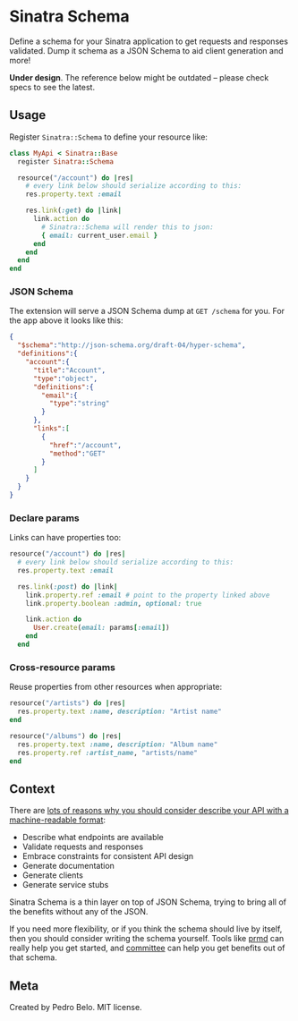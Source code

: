 # Sinatra Schema

Define a schema for your Sinatra application to get requests and responses validated. Dump it schema as a JSON Schema to aid client generation and more!

**Under design**. The reference below might be outdated – please check specs to see the latest.


## Usage

Register `Sinatra::Schema` to define your resource like:

```ruby
class MyApi < Sinatra::Base
  register Sinatra::Schema

  resource("/account") do |res|
    # every link below should serialize according to this:
    res.property.text :email

    res.link(:get) do |link|
      link.action do
        # Sinatra::Schema will render this to json:
        { email: current_user.email }
      end
    end
  end
end
```

### JSON Schema

The extension will serve a JSON Schema dump at `GET /schema` for you. For the app above it looks like this:

```json
{
  "$schema":"http://json-schema.org/draft-04/hyper-schema",
  "definitions":{
    "account":{
      "title":"Account",
      "type":"object",
      "definitions":{
        "email":{
          "type":"string"
        }
      },
      "links":[
        {
          "href":"/account",
          "method":"GET"
        }
      ]
    }
  }
}
```

### Declare params

Links can have properties too:

```ruby
resource("/account") do |res|
  # every link below should serialize according to this:
  res.property.text :email

  res.link(:post) do |link|
    link.property.ref :email # point to the property linked above
    link.property.boolean :admin, optional: true

    link.action do
      User.create(email: params[:email])
    end
  end
```

### Cross-resource params

Reuse properties from other resources when appropriate:

```ruby
resource("/artists") do |res|
  res.property.text :name, description: "Artist name"
end

resource("/albums") do |res|
  res.property.text :name, description: "Album name"
  res.property.ref :artist_name, "artists/name"
end
```


## Context

There are [lots of reasons why you should consider describe your API with a machine-readable format](http://pedro.by4am.com/past/2014/5/23/get_more_out_of_your_service_with_machinereadable_api_specs/):

- Describe what endpoints are available
- Validate requests and responses
- Embrace constraints for consistent API design
- Generate documentation
- Generate clients
- Generate service stubs

Sinatra Schema is a thin layer on top of JSON Schema, trying to bring all of the benefits without any of the JSON.

If you need more flexibility, or if you think the schema should live by itself, then you should consider writing the schema yourself. Tools like [prmd](https://github.com/interagent/prmd) can really help you get started, and [committee](https://github.com/interagent/committee) can help you get benefits out of that schema.


## Meta

Created by Pedro Belo. MIT license.
